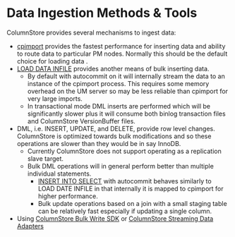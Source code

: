 # Data Ingestion Methods & Tools

ColumnStore provides several mechanisms to ingest data:

* [cpimport](columnstore-bulk-data-loading.md) provides the fastest performance for inserting data and ability to route data to particular PM nodes. Normally this should be the default choice for loading data .
* [LOAD DATA INFILE](../../columnstore-sql-structure-and-commands/columnstore-data-manipulation-statements/columnstore-load-data-infile.md) provides another means of bulk inserting data.
  * By default with autocommit on it will internally stream the data to an instance of the cpimport process. This requires some memory overhead on the UM server so may be less reliable than cpimport for very large imports.
  * In transactional mode DML inserts are performed which will be significantly slower plus it will consume both binlog transaction files and ColumnStore VersionBuffer files.
* DML, i.e. INSERT, UPDATE, and DELETE, provide row level changes. ColumnStore is optimized towards bulk modifications and so these operations are slower than they would be in say InnoDB.
  * Currently ColumnStore does not support operating as a replication slave target.
  * Bulk DML operations will in general perform better than multiple individual statements.
    * [INSERT INTO SELECT](columnstore-batch-insert-mode.md) with autocommit behaves similarly to LOAD DATE INFILE in that internally it is mapped to cpimport for higher performance.
    * Bulk update operations based on a join with a small staging table can be relatively fast especially if updating a single column.
* Using [ColumnStore Bulk Write SDK](columnstore-bulk-write-sdk.md) or [ColumnStore Streaming Data Adapters](columnstore-streaming-data-adapters.md)
